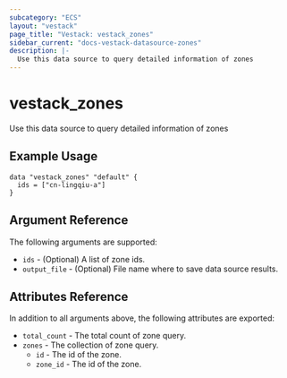 ```yaml
---
subcategory: "ECS"
layout: "vestack"
page_title: "Vestack: vestack_zones"
sidebar_current: "docs-vestack-datasource-zones"
description: |-
  Use this data source to query detailed information of zones
---
```

# vestack_zones
Use this data source to query detailed information of zones
## Example Usage
```hcl
data "vestack_zones" "default" {
  ids = ["cn-lingqiu-a"]
}
```
## Argument Reference
The following arguments are supported:
* `ids` - (Optional) A list of zone ids.
* `output_file` - (Optional) File name where to save data source results.

## Attributes Reference
In addition to all arguments above, the following attributes are exported:
* `total_count` - The total count of zone query.
* `zones` - The collection of zone query.
  * `id` - The id of the zone.
  * `zone_id` - The id of the zone.


